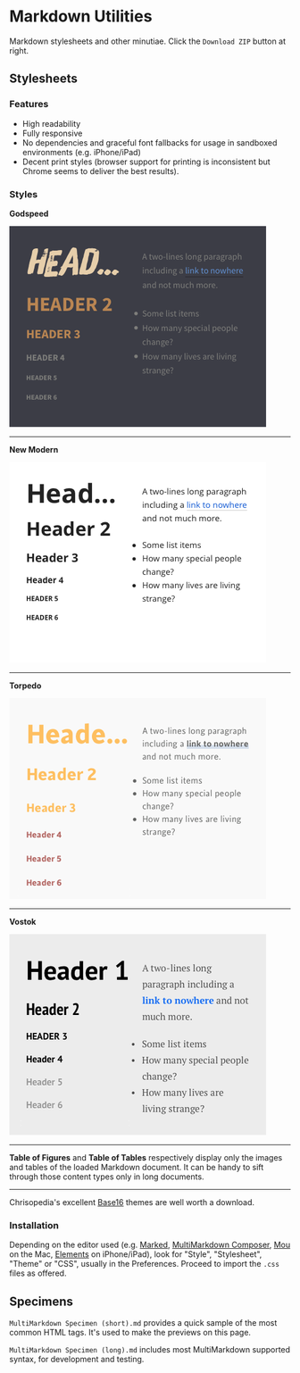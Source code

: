 Markdown Utilities
==================

Markdown stylesheets and other minutiae. Click the `Download ZIP` button at right.

Stylesheets
-----------

### Features

- High readability
- Fully responsive
- No dependencies and graceful font fallbacks for usage in sandboxed environments (e.g. iPhone/iPad)
- Decent print styles (browser support for printing is inconsistent but Chrome seems to deliver the best results).

### Styles

**Godspeed**

![](previews/godspeed.png)

---

**New Modern**

![](previews/new-modern.png)

---

**Torpedo**

![](previews/torpedo.png)

---

**Vostok**

![](previews/vostok.png)

---

**Table of Figures** and **Table of Tables** respectively display only the images and tables of the loaded Markdown document. It can be handy to sift through those content types only in long documents.

---

Chrisopedia's excellent [Base16](https://github.com/chrisopedia/base16-marked) themes are well worth a download.

### Installation

Depending on the editor used (e.g. [Marked](http://markedapp.com/), [MultiMarkdown Composer](http://multimarkdown.com/), [Mou](http://mouapp.com/) on the Mac, [Elements](http://www.secondgearsoftware.com/elements/) on iPhone/iPad), look for "Style", "Stylesheet", "Theme" or "CSS", usually in the Preferences. Proceed to import the `.css` files as offered.

Specimens
---------

`MultiMarkdown Specimen (short).md` provides a quick sample of the most common HTML tags. It's used to make the previews on this page.

`MultiMarkdown Specimen (long).md` includes most MultiMarkdown supported syntax, for development and testing.